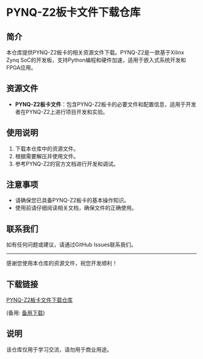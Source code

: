 # PYNQ-Z2板卡文件下载仓库

## 简介
本仓库提供PYNQ-Z2板卡的相关资源文件下载。PYNQ-Z2是一款基于Xilinx Zynq SoC的开发板，支持Python编程和硬件加速，适用于嵌入式系统开发和FPGA应用。

## 资源文件
- **PYNQ-Z2板卡文件**：包含PYNQ-Z2板卡的必要文件和配置信息，适用于开发者在PYNQ-Z2上进行项目开发和实验。

## 使用说明
1. 下载本仓库中的资源文件。
2. 根据需要解压并使用文件。
3. 参考PYNQ-Z2的官方文档进行开发和调试。

## 注意事项
- 请确保您已具备PYNQ-Z2板卡的基本操作知识。
- 使用前请仔细阅读相关文档，确保文件的正确使用。

## 联系我们
如有任何问题或建议，请通过GitHub Issues联系我们。

---

感谢您使用本仓库的资源文件，祝您开发顺利！

## 下载链接
[PYNQ-Z2板卡文件下载仓库](https://pan.quark.cn/s/d5261ade3abd) 

(备用: [备用下载](https://pan.baidu.com/s/11K1rdb1f0vdU4ubJ64GkAA?pwd=1234))

## 说明

该仓库仅用于学习交流，请勿用于商业用途。
